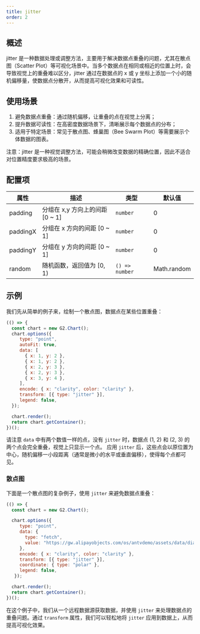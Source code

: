 ```yaml
---
title: jitter
order: 2
---
```


## 概述

jitter 是一种数据处理或调整方法，主要用于解决数据点重叠的问题，尤其在散点图（Scatter Plot）等可视化场景中。当多个数据点在相同或相近的位置上时，会导致视觉上的重叠难以区分，jitter 通过在数据点的 x 或 y 坐标上添加一个小的随机偏移量，使数据点分散开，从而提高可视化效果和可读性。

## 使用场景

1. 避免数据点重叠：通过随机偏移，让重叠的点在视觉上分离；
2. 提升数据可读性：在高密度数据场景下，清晰展示每个数据点的分布；
3. 适用于特定场景：常见于散点图、蜂巢图（Bee Swarm Plot）等需要展示个体数据的图表。

注意：jitter 是一种视觉调整方法，可能会稍微改变数据的精确位置，因此不适合对位置精度要求极高的场景。

## 配置项

| 属性     | 描述                            | 类型           | 默认值      |
| -------- | ------------------------------- | -------------- | ----------- |
| padding  | 分组在 x,y 方向上的间距 [0 ~ 1] | `number`       | 0           |
| paddingX | 分组在 x 方向的间距 [0 ~ 1]     | `number`       | 0           |
| paddingY | 分组在 y 方向的间距 [0 ~ 1]     | `number`       | 0           |
| random   | 随机函数，返回值为 [0, 1)       | `() => number` | Math.random |


## 示例

我们先从简单的例子来，绘制一个散点图，数据点在某些位置重叠：

``` js | ob
(() => { 
  const chart = new G2.Chart();
  chart.options({
     type: "point",
     autoFit: true,
     data: [
       { x: 1, y: 2 },
       { x: 1, y: 2 },
       { x: 2, y: 3 },
       { x: 2, y: 3 },
       { x: 3, y: 4 },
     ],
     encode: { x: "clarity", color: "clarity" },
     transform: [{ type: "jitter" }],
     legend: false,
  });

  chart.render();
  return chart.getContainer();
})();
```

请注意 `data` 中有两个数值一样的点，没有 `jitter` 时，数据点 (1, 2) 和 (2, 3) 的两个点会完全重叠，视觉上只显示一个点。
应用 `jitter` 后，这些点会以原位置为中心，随机偏移一小段距离（通常是微小的水平或垂直偏移），使得每个点都可见。


### 散点图

下面是一个散点图的复杂例子，使用 `jitter` 来避免数据点重叠：

``` js | ob
(() => { 
  const chart = new G2.Chart();

  chart.options({
     type: "point",
     data: {
       type: "fetch",
       value: "https://gw.alipayobjects.com/os/antvdemo/assets/data/diamond.json",
     },
     encode: { x: "clarity", color: "clarity" },
     transform: [{ type: "jitter" }],
     coordinate: { type: "polar" },
     legend: false,
   });

  chart.render();
  return chart.getContainer();
})();
```

在这个例子中，我们从一个远程数据源获取数据，并使用 `jitter` 来处理数据点的重叠问题。通过 `transform` 属性，我们可以轻松地将 `jitter` 应用到数据上，从而提高可视化效果。
